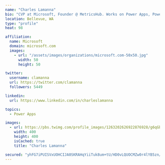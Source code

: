 ```yaml
---
name: "Charles Lamanna"
bio: "CVP at Microsoft, Founder @ MetricsHub. Works on Power Apps, Power Automate, Power Virtual Agent, Common Data Service and Dynamics 365."
location: Bellevue, WA
type: "profile"
heat: 98

affiliation:
  name: Microsoft
  domain: microsoft.com
  images:
    - url: "/assets/images/organizations/microsoft.com-50x50.jpg"
      width: 50
      height: 50

twitter:
  username: clamanna
  url: https://twitter.com/clamanna
  followers: 5449

linkedin:
  url: https://www.linkedin.com/in/charleslamanna

topics:
  - Power Apps

images:
  - url: https://pbs.twimg.com/profile_images/1263202626922876928/g6qGbHZ-_400x400.jpg
    width: 400
    height: 400
    isCached: true
    title: "Charles Lamanna"

secured: "yhFG7iPUISVxUOHCIJA0SKRAHqYiiTuk8um+tU/HD0vLQUOCMZw0r4lYB5zn/GuwTYznp46pepx2I+QzLlJSpr147iW36bft4dIxbSa/d7YElo/mQ/O9W5OoAPwXXqPFOOv9ZkSy7bH8GrMwapXEt49mjn22JuPs6Hdk0ZVcPcC8oR64/bS3tRRXRM1D2E7Uv/vKW8XG55KmztW06DWuOyZX67Fz0xpdRJN23ZuoTNJi13YbvPbvrX/jqcJLTGj9u2ycZDVq8Fa3ivULMzZvY4Dwt1tvyJz+gP+Nm6Dl7vYSrpnHJ/qZHYnS1ZKoETq/yKqKGwI/+I3GsHaJF+/a+avCu5bVBkhaPjiI/i7ALEcGn7OFV9MOH0MZjRm0Cvrvb5tHro6YvkysTp7ayZ+WxxDIL8BL/J6bv9wpf/8j710=;zKEWnRb6cgNtEGH6NXUfWw=="
---
```


